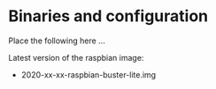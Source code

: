 # Binaries and configuration

Place the following here ...

Latest version of the raspbian image:

* 2020-xx-xx-raspbian-buster-lite.img
